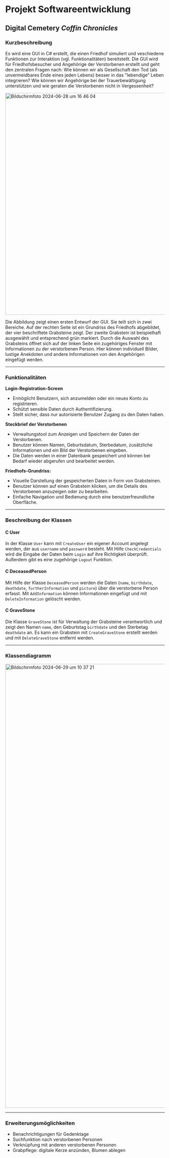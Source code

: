 # Projekt Softwareentwicklung
## Digital Cemetery _Coffin Chronicles_

### Kurzbeschreibung
Es wird eine GUI in C# erstellt, die einen Friedhof simuliert und veschiedene Funktionen zur Interaktion (vgl. Funktionalitäten) bereitstellt. Die GUI wird für Friedhofsbesucher und Angehörige der Verstorbenen erstellt und geht den zentralen Fragen nach: Wie können wir als Gesellschaft den Tod (als unvermeidbares Ende eines jeden Lebens) besser in das "lebendige" Leben integrieren? Wie können wir Angehörige bei der Trauerbewältigung unterstützen und wie geraten die Verstorbenen nicht in Vergessenheit?

<img width="700" alt="Bildschirmfoto 2024-06-28 um 16 46 04" src="https://github.com/luisewinzer/SE-Projekt/assets/166633502/fba8f5f8-8d28-48ae-8a01-735003ecd60f">

Die Abbildung zeigt einen ersten Entwurf der GUI. Sie teilt sich in zwei Bereiche. Auf der rechten Seite ist ein Grundriss des Friedhofs abgebildet, der vier beschriftete Grabsteine zeigt. Der zweite Grabstein ist beispielhaft ausgewählt und entsprechend grün markiert. Durch die Auswahl des Grabsteins öffnet sich auf der linken Seite ein zugehöriges Fenster mit Informationen zu der verstorbenen Person. Hier können individuell Bilder, lustige Anekdoten und andere Informationen von den Angehörigen eingefügt werden.

---

### Funktionalitäten
**Login-Registration-Screen**
- Ermöglicht Benutzern, sich anzumelden oder ein neues Konto zu registrieren.
- Schützt sensible Daten durch Authentifizierung.
- Stellt sicher, dass nur autorisierte Benutzer Zugang zu den Daten haben.

**Steckbrief der Verstorbenen**
- Verwaltungstool zum Anzeigen und Speichern der Daten der Verstorbenen.
- Benutzer können Namen, Geburtsdatum, Sterbedatum, zusätzliche Informationen und ein Bild der Verstorbenen eingeben.
- Die Daten werden in einer Datenbank gespeichert und können bei Bedarf wieder abgerufen und bearbeitet werden.

**Friedhofs-Grundriss:**
- Visuelle Darstellung der gespeicherten Daten in Form von Grabsteinen.
- Benutzer können auf einen Grabstein klicken, um die Details des Verstorbenen anzuzeigen oder zu bearbeiten.
- Einfache Navigation und Bedienung durch eine benutzerfreundliche Oberfläche.
  
---

### Beschreibung der Klassen
#### C User
In der Klasse `User` kann mit `CreateUser` ein eigener Account angelegt werden, der aus `username` und `password` besteht. Mit Hilfe `CheckCredentials` wird die Eingabe der Daten beim `Login` auf ihre Richtigkeit überprüft. Außerdem gibt es eine zugehörige `Logout` Funktion.

#### C DeceasedPerson
Mit Hilfe der Klasse `DeceasedPerson` werden die Daten (`name`, `birthdate`, `deathdate`, `furtherInformation` und `picture`) über die verstorbene Person erfasst. Mit `AddInformation` können Informationen eingefügt und mit `DeleteInformation` gelöscht werden.

#### C GraveStone
Die Klasse `GraveStone` ist für Verwaltung der Grabsteine verantwortlich und zeigt den Namen `name`, den Geburtstag `birthdate` und den Sterbetag `deathdate` an. Es kann ein Grabstein mit `CreateGraveStone` erstellt werden und mit `DeleteGraveStone` entfernt werden.

---

### Klassendiagramm
<img width="1401" alt="Bildschirmfoto 2024-06-29 um 10 37 21" src="https://github.com/luisewinzer/SE-Projekt/assets/166633502/f2f7cc8d-e33e-40f3-8212-511f6ad38b45">

---

### Erweiterungsmöglichkeiten
- Benachrichtigungen für Gedenktage
- Suchfunktion nach verstorbenen Personen
- Verknüpfung mit anderen verstorbenen Personen
- Grabpflege: digitale Kerze anzünden, Blumen ablegen
